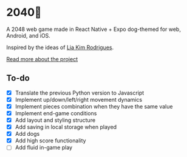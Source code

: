 # 2040🐶

A 2048 web game made in React Native + Expo dog-themed for web, Android, and
iOS.

Inspired by the ideas of [Lia Kim Rodrigues](https://github.com/liakimr).

[Read more about the project](https://www.notion.so/alebatistella/2040-0434b162042c4c9fb32346d01d91fa50)

## To-do

- [x] Translate the previous Python version to Javascript
- [x] Implement up/down/left/right movement dynamics
- [x] Implement pieces combination when they have the same value
- [x] Implement end-game conditions
- [x] Add layout and styling structure
- [x] Add saving in local storage when played
- [x] Add dogs
- [x] Add high score functionality
- [ ] Add fluid in-game play
